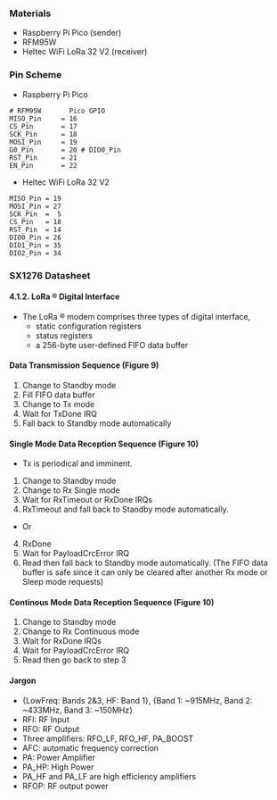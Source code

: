 ### Materials
* Raspberry Pi Pico (sender)
* RFM95W
* Heltec WiFi LoRa 32 V2 (receiver)
### Pin Scheme
* Raspberry Pi Pico
```
# RFM95W       Pico GPIO
MISO_Pin     = 16
CS_Pin       = 17
SCK_Pin      = 18
MOSI_Pin     = 19
G0_Pin       = 20 # DIO0_Pin
RST_Pin      = 21
EN_Pin       = 22
```
* Heltec WiFi LoRa 32 V2
```
MISO_Pin = 19
MOSI_Pin = 27
SCK_Pin  =  5
CS_Pin   = 18
RST_Pin  = 14
DIO0_Pin = 26
DIO1_Pin = 35
DIO2_Pin = 34
```
### SX1276 Datasheet
#### 4.1.2. LoRa ® Digital Interface
* The LoRa ® modem comprises three types of digital interface,
  * static configuration registers
  * status registers
  * a 256-byte user-defined FIFO data buffer
#### Data Transmission Sequence (Figure 9)
1. Change to Standby mode
2. Fill FIFO data buffer
3. Change to Tx mode
4. Wait for TxDone IRQ
5. Fall back to Standby mode automatically
#### Single Mode Data Reception Sequence (Figure 10)
* Tx is periodical and imminent.
1. Change to Standby mode
2. Change to Rx Single mode
3. Wait for RxTimeout or RxDone IRQs
4. RxTimeout and fall back to Standby mode automatically.
* Or
4. RxDone
5. Wait for PayloadCrcError IRQ
6. Read then fall back to Standby mode automatically. (The FIFO data buffer is safe since it can only be cleared after another Rx mode or Sleep mode requests)
#### Continous Mode Data Reception Sequence (Figure 10)
1. Change to Standby mode
2. Change to Rx Continuous mode
3. Wait for RxDone IRQs
4. Wait for PayloadCrcError IRQ
5. Read then go back to step 3
#### Jargon
* {LowFreq: Bands 2&3, HF: Band 1}, {Band 1: ~915MHz, Band 2: ~433MHz, Band 3: ~150MHz}
* RFI: RF Input
* RFO: RF Output
* Three amplifiers: RFO_LF, RFO_HF, PA_BOOST
* AFC: automatic frequency correction
* PA: Power Amplifier
* PA_HP: High Power
* PA_HF and PA_LF are high efficiency amplifiers
* RFOP: RF output power
